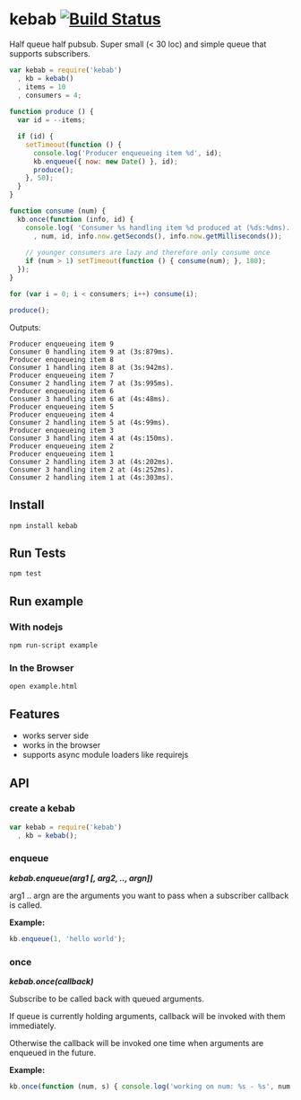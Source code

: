 # kebab [![Build Status](https://secure.travis-ci.org/thlorenz/kebab.png)](http://travis-ci.org/thlorenz/kebab)

Half queue half pubsub. Super small (< 30 loc) and simple queue that supports subscribers.

```javascript
var kebab = require('kebab')
  , kb = kebab()
  , items = 10 
  , consumers = 4;
                      
function produce () {
  var id = --items;

  if (id) {
    setTimeout(function () {
      console.log('Producer enqueueing item %d', id);
      kb.enqueue({ now: new Date() }, id);
      produce();
    }, 50);
  }
}

function consume (num) {
  kb.once(function (info, id) { 
    console.log( 'Consumer %s handling item %d produced at (%ds:%dms).'
      , num, id, info.now.getSeconds(), info.now.getMilliseconds()); 
    
    // younger consumers are lazy and therefore only consume once
    if (num > 1) setTimeout(function () { consume(num); }, 180);
  });
}

for (var i = 0; i < consumers; i++) consume(i);

produce();
```

Outputs:

    Producer enqueueing item 9
    Consumer 0 handling item 9 at (3s:879ms).
    Producer enqueueing item 8
    Consumer 1 handling item 8 at (3s:942ms).
    Producer enqueueing item 7
    Consumer 2 handling item 7 at (3s:995ms).
    Producer enqueueing item 6
    Consumer 3 handling item 6 at (4s:48ms).
    Producer enqueueing item 5
    Producer enqueueing item 4
    Consumer 2 handling item 5 at (4s:99ms).
    Producer enqueueing item 3
    Consumer 3 handling item 4 at (4s:150ms).
    Producer enqueueing item 2
    Producer enqueueing item 1
    Consumer 2 handling item 3 at (4s:202ms).
    Consumer 3 handling item 2 at (4s:252ms).
    Consumer 2 handling item 1 at (4s:303ms).

## Install

`npm install kebab`

## Run Tests

`npm test`

## Run example

### With nodejs

`npm run-script example`

### In the Browser

`open example.html`

## Features

- works server side
- works in the browser
- supports async module loaders like requirejs

## API

### create a kebab

```javascript
var kebab = require('kebab')
  , kb = kebab();
```

### enqueue

***kebab.enqueue(arg1 [, arg2, .., argn])***

arg1 .. argn are the arguments you want to pass when a subscriber callback is called.

**Example:**

```javascript
kb.enqueue(1, 'hello world');
```

### once

***kebab.once(callback)***

Subscribe to be called back with queued arguments. 

If queue is currently holding arguments, callback will be invoked with them immediately.

Otherwise the callback will be invoked one time when arguments are enqueued in the future.

**Example:**

```javascript
kb.once(function (num, s) { console.log('working on num: %s - %s', num, s); });
```

